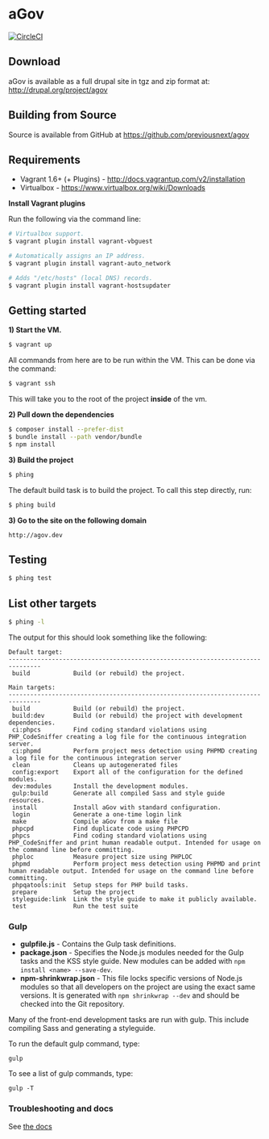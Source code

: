 # aGov

[![CircleCI](https://circleci.com/gh/previousnext/agov/tree/8.x-2.x.svg?style=svg)](https://circleci.com/gh/previousnext/agov/tree/8.x-2.x)

## Download

aGov is available as a full drupal site in tgz and zip format at: http://drupal.org/project/agov

## Building from Source

Source is available from GitHub at https://github.com/previousnext/agov

## Requirements

* Vagrant 1.6+ (+ Plugins) - http://docs.vagrantup.com/v2/installation
* Virtualbox - https://www.virtualbox.org/wiki/Downloads

**Install Vagrant plugins**

Run the following via the command line:

```bash
# Virtualbox support.
$ vagrant plugin install vagrant-vbguest

# Automatically assigns an IP address.
$ vagrant plugin install vagrant-auto_network

# Adds "/etc/hosts" (local DNS) records.
$ vagrant plugin install vagrant-hostsupdater
```

## Getting started

**1) Start the VM.**

```bash
$ vagrant up
```

All commands from here are to be run within the VM. This can be done via the command:

```bash
$ vagrant ssh
```

This will take you to the root of the project **inside** of the vm.

**2) Pull down the dependencies**

```bash
$ composer install --prefer-dist
$ bundle install --path vendor/bundle
$ npm install
```

**3) Build the project**

```bash
$ phing
```

The default build task is to build the project. To call this step directly, run:

```bash
$ phing build
```

**3) Go to the site on the following domain**

```
http://agov.dev
```

## Testing

```bash
$ phing test
```

## List other targets

```bash
$ phing -l
```

The output for this should look something like the following:

```
Default target:
-------------------------------------------------------------------------------
 build            Build (or rebuild) the project.

Main targets:
-------------------------------------------------------------------------------
 build            Build (or rebuild) the project.
 build:dev        Build (or rebuild) the project with development dependencies.
 ci:phpcs         Find coding standard violations using PHP_CodeSniffer creating a log file for the continuous integration server.
 ci:phpmd         Perform project mess detection using PHPMD creating a log file for the continuous integration server
 clean            Cleans up autogenerated files
 config:export    Export all of the configuration for the defined modules.
 dev:modules      Install the development modules.
 gulp:build       Generate all compiled Sass and style guide resources.
 install          Install aGov with standard configuration.
 login            Generate a one-time login link
 make             Compile aGov from a make file
 phpcpd           Find duplicate code using PHPCPD
 phpcs            Find coding standard violations using PHP_CodeSniffer and print human readable output. Intended for usage on the command line before committing.
 phploc           Measure project size using PHPLOC
 phpmd            Perform project mess detection using PHPMD and print human readable output. Intended for usage on the command line before committing.
 phpqatools:init  Setup steps for PHP build tasks.
 prepare          Setup the project
 styleguide:link  Link the style guide to make it publicly available.
 test             Run the test suite
```

### Gulp

- **gulpfile.js** - Contains the Gulp task definitions.
- **package.json** - Specifies the Node.js modules needed for the Gulp tasks and the KSS style guide. New modules can be added with `npm install <name> --save-dev`.
- **npm-shrinkwrap.json** - This file locks specific versions of Node.js modules so that all developers on the project are using the exact same versions. It is generated with `npm shrinkwrap --dev` and should be checked into the Git repository.

Many of the front-end development tasks are run with gulp. This include compiling Sass and generating a styleguide.

To run the default gulp command, type:

```
gulp
```

To see a list of gulp commands, type:

```
gulp -T
```

### Troubleshooting and docs

See [the docs](https://github.com/previousnext/agov/blob/8.x-1.x/docs/index.md)
